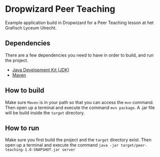 # Dropwizard Peer Teaching

Example application build in Dropwizard for a Peer Teaching lesson at het Grafisch Lyceum Utrecht.

## Dependencies

There are a few dependencies you need to have in order to build, and run the project.

* [Java Development Kit (JDK)](http://www.oracle.com/technetwork/java/javase/downloads/jdk8-downloads-2133151.html)
* [Maven](https://maven.apache.org/)

## How to build

Make sure `Maven` is in your path so that you can access the `mvn` command. Then open up a terminal and execute the command `mvn package`. A .jar file will be build inside the `target` directory.

## How to run

Make sure you first build the project and the `target` directory exist. Then open up a terminal and execute the command `java -jar target/peer-teaching-1.0-SNAPSHOT.jar server`
